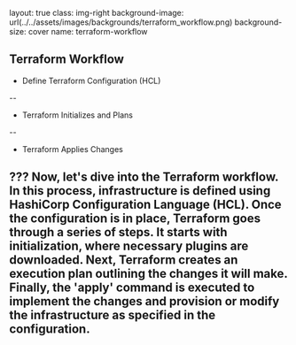layout: true
class: img-right
background-image: url(../../assets/images/backgrounds/terraform_workflow.png)
background-size: cover
name: terraform-workflow

## Terraform Workflow


- Define Terraform Configuration (HCL)

--

- Terraform Initializes and Plans

--

- Terraform Applies Changes

???
Now, let's dive into the Terraform workflow. In this process, infrastructure is defined using HashiCorp Configuration Language (HCL). Once the configuration is in place, Terraform goes through a series of steps. It starts with initialization, where necessary plugins are downloaded. Next, Terraform creates an execution plan outlining the changes it will make. Finally, the 'apply' command is executed to implement the changes and provision or modify the infrastructure as specified in the configuration.
---
